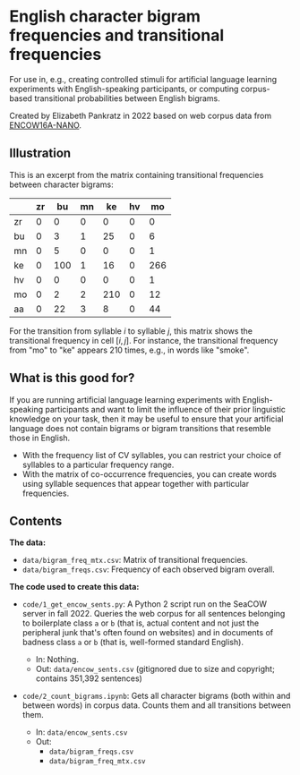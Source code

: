 # English character bigram frequencies and transitional frequencies

For use in, e.g., creating controlled stimuli for artificial language learning experiments with English-speaking participants, or computing corpus-based transitional probabilities between English bigrams.

Created by Elizabeth Pankratz in 2022 based on web corpus data from [ENCOW16A-NANO](https://www.webcorpora.org).


## Illustration

This is an excerpt from the matrix containing transitional frequencies between character bigrams:


|    	| zr 	| bu  	| mn 	| ke  	| hv 	| mo  	|
|----	|----	|-----	|----	|-----	|----	|-----	|
| zr 	| 0  	| 0   	| 0  	| 0   	| 0  	| 0   	|
| bu 	| 0  	| 3   	| 1  	| 25  	| 0  	| 6   	|
| mn 	| 0  	| 5   	| 0  	| 0   	| 0  	| 1   	|
| ke 	| 0  	| 100 	| 1  	| 16  	| 0  	| 266 	|
| hv 	| 0  	| 0   	| 0  	| 0   	| 0  	| 1   	|
| mo 	| 0  	| 2   	| 2  	| 210 	| 0  	| 12  	|
| aa 	| 0  	| 22  	| 3  	| 8   	| 0  	| 44  	|

For the transition from syllable $i$ to syllable $j$, this matrix shows the transitional frequency in cell $[i, j]$.
For instance, the transitional frequency from "mo" to "ke" appears 210 times, e.g., in words like "smoke".


## What is this good for?

If you are running artificial language learning experiments with English-speaking participants and want to limit the influence of their prior linguistic knowledge on your task, then it may be useful to ensure that your artificial language does not contain bigrams or bigram transitions that resemble those in English.

- With the frequency list of CV syllables, you can restrict your choice of syllables to a particular frequency range.
- With the matrix of co-occurrence frequencies, you can create words using syllable sequences that appear together with particular frequencies.


## Contents

**The data:**

- `data/bigram_freq_mtx.csv`: Matrix of transitional frequencies.
- `data/bigram_freqs.csv`: Frequency of each observed bigram overall.


**The code used to create this data:**

- `code/1_get_encow_sents.py`: A Python 2 script run on the SeaCOW server in fall 2022. Queries the web corpus for all sentences belonging to boilerplate class `a` or `b` (that is, actual content and not just the peripheral junk that's often found on websites) and in documents of badness class `a` or `b` (that is, well-formed standard English).

  - In: Nothing.
  - Out: `data/encow_sents.csv` (gitignored due to size and copyright; contains 351,392 sentences)

- `code/2_count_bigrams.ipynb`: Gets all character bigrams (both within and between words) in corpus data. Counts them and all transitions between them.

  - In: `data/encow_sents.csv`
  - Out: 
    - `data/bigram_freqs.csv`
    - `data/bigram_freq_mtx.csv`


